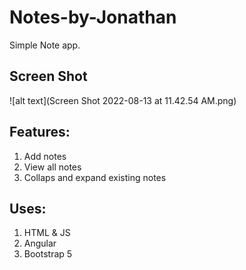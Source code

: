# Notes-by-Jonathan
Simple Note app.

## Screen Shot
![alt text](Screen Shot 2022-08-13 at 11.42.54 AM.png)

## Features:
1. Add notes
2. View all notes
3. Collaps and expand existing notes

## Uses:
1. HTML & JS
2. Angular
3. Bootstrap 5
